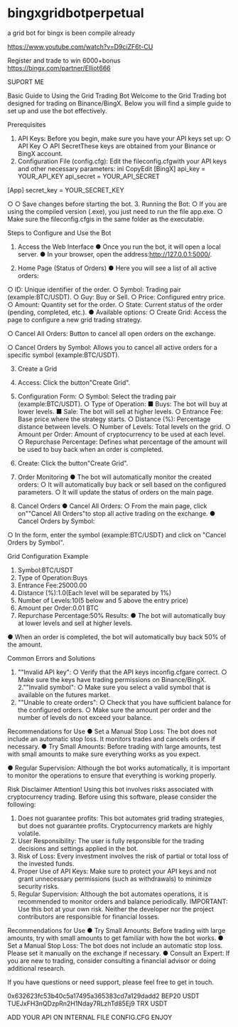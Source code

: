 # bingxgridbotperpetual
a grid bot for bingx is been compile already 


https://www.youtube.com/watch?v=D9ciZF6t-CU

Register and trade to win 6000+bonus  
https://bingx.com/partner/Elliot666

SUPORT ME 


Basic Guide to Using the Grid Trading Bot
Welcome to the Grid Trading bot designed for trading on Binance/BingX. Below you will find a simple guide to set up and use the bot effectively.



Prerequisites
1.	API Keys: Before you begin, make sure you have your API keys set up:
○	API Key
○	API SecretThese keys are obtained from your Binance or BingX account.
2.	Configuration File (config.cfg):
Edit the fileconfig.cfgwith your API keys and other necessary parameters: ini CopyEdit
[BingX]
api_key = YOUR_API_KEY api_secret = YOUR_API_SECRET

[App]
secret_key = YOUR_SECRET_KEY

○
○	Save changes before starting the bot.
3.	Running the Bot:
○	If you are using the compiled version (.exe), you just need to run the file app.exe.
○	Make sure the fileconfig.cfgis in the same folder as the executable.




Steps to Configure and Use the Bot
1.	Access the Web Interface
●	Once you run the bot, it will open a local server.
●	In your browser, open the address:http://127.0.0.1:5000/.



2.	Home Page (Status of Orders)
●	Here you will see a list of all active orders:
 
○	ID: Unique identifier of the order.
○	Symbol: Trading pair (example:BTC/USDT).
○	Guy: Buy or Sell.
○	Price: Configured entry price.
○	Amount: Quantity set for the order.
○	State: Current status of the order (pending, completed, etc.).
●	Available options:
○	Create Grid: Access the page to configure a new grid trading strategy.

○	Cancel All Orders: Button to cancel all open orders on the exchange.

○	Cancel Orders by Symbol: Allows you to cancel all active orders for a specific symbol (example:BTC/USDT).



3.	Create a Grid
1.	Access: Click the button"Create Grid".
2.	Configuration Form:
○	Symbol: Select the trading pair (example:BTC/USDT).
○	Type of Operation:
■	Buys: The bot will buy at lower levels.
■	Sale: The bot will sell at higher levels.
○	Entrance Fee: Base price where the strategy starts.
○	Distance (%): Percentage distance between levels.
○	Number of Levels: Total levels on the grid.
○	Amount per Order: Amount of cryptocurrency to be used at each level.
○	Repurchase Percentage: Defines what percentage of the amount will be
used to buy back when an order is completed.
3.	Create: Click the button"Create Grid".



4.	Order Monitoring
●	The bot will automatically monitor the created orders:
○	It will automatically buy back or sell based on the configured parameters.
○	It will update the status of orders on the main page.



5.	Cancel Orders
●	Cancel All Orders:
○	From the main page, click on""Cancel All Orders"to stop all active trading
on the exchange.
●	Cancel Orders by Symbol:
 
○	In the form, enter the symbol (example:BTC/USDT) and click on "Cancel Orders by Symbol".



Grid Configuration Example
1.	Symbol:BTC/USDT
2.	Type of Operation:Buys
3.	Entrance Fee:25000.00
4.	Distance (%):1.0(Each level will be separated by 1%)
5.	Number of Levels:10(5 below and 5 above the entry price)
6.	Amount per Order:0.01 BTC
7.	Repurchase Percentage:50% Results:
●	The bot will automatically buy at lower levels and sell at higher levels.

●	When an order is completed, the bot will automatically buy back 50% of the amount.



Common Errors and Solutions
1.	""Invalid API key":
○	Verify that the API keys inconfig.cfgare correct.
○	Make sure the keys have trading permissions on Binance/BingX. 2.""Invalid symbol":
○	Make sure you select a valid symbol that is available on the futures market.
3.	""Unable to create orders":
○	Check that you have sufficient balance for the configured orders.
○	Make sure the amount per order and the number of levels do not exceed your balance.



Recommendations for Use
●	Set a Manual Stop Loss: The bot does not include an automatic stop loss. It monitors trades and cancels orders if necessary.
●	Try Small Amounts: Before trading with large amounts, test with small amounts to make sure everything works as you expect.
 
●	Regular Supervision: Although the bot works automatically, it is important to monitor the operations to ensure that everything is working properly.





Risk Disclaimer
Attention!
Using this bot involves risks associated with cryptocurrency trading. Before using this software, please consider the following:
1.	Does not guarantee profits: This bot automates grid trading strategies, but does not guarantee profits. Cryptocurrency markets are highly volatile.
2.	User Responsibility: The user is fully responsible for the trading decisions and settings applied in the bot.
3.	Risk of Loss: Every investment involves the risk of partial or total loss of the invested funds.
4.	Proper Use of API Keys: Make sure to protect your API keys and not grant unnecessary permissions (such as withdrawals) to minimize security risks.
5.	Regular Supervision: Although the bot automates operations, it is recommended to monitor orders and balance periodically.
IMPORTANT: Use this bot at your own risk. Neither the developer nor the project contributors are responsible for financial losses.



Recommendations for Use
●	Try Small Amounts: Before trading with large amounts, try with small amounts to get familiar with how the bot works.
●	Set a Manual Stop Loss: The bot does not include an automatic stop loss. Please set it manually on the exchange if necessary.
●	Consult an Expert: If you are new to trading, consider consulting a financial advisor or doing additional research.



If you have questions or need support, please feel free to get in touch.


0x632623fc53b40c5a17495a365383cd7a129dadd2  BEP20 USDT
TUEJxFH3nQDzpRn2H1Nday7RLzhTd85Ej9   TRX USDT


ADD YOUR API ON INTERNAL FILE CONFIG.CFG ENJOY 
